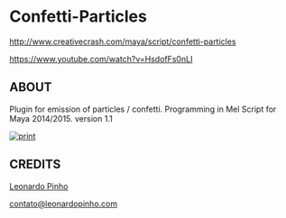 Confetti-Particles
==================
http://www.creativecrash.com/maya/script/confetti-particles

https://www.youtube.com/watch?v=HsdofFs0nLI

ABOUT
-----
Plugin for emission of particles / confetti.
Programming in Mel Script for Maya 2014/2015.
version 1.1

[![print](http://www.leonardopinho.com.br/imgs/print.jpg)](http://www.leonardopinho.com/)

CREDITS
-----
[Leonardo Pinho](http:/www.github.com/leonardopinho)

contato@leonardopinho.com
